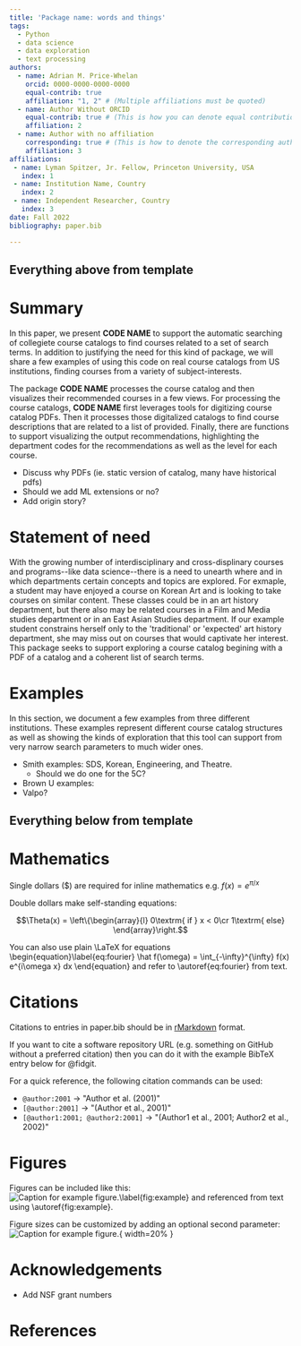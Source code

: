 ```yaml
---
title: 'Package name: words and things'
tags:
  - Python
  - data science
  - data exploration
  - text processing
authors:
  - name: Adrian M. Price-Whelan
    orcid: 0000-0000-0000-0000
    equal-contrib: true
    affiliation: "1, 2" # (Multiple affiliations must be quoted)
  - name: Author Without ORCID
    equal-contrib: true # (This is how you can denote equal contributions between multiple authors)
    affiliation: 2
  - name: Author with no affiliation
    corresponding: true # (This is how to denote the corresponding author)
    affiliation: 3
affiliations:
 - name: Lyman Spitzer, Jr. Fellow, Princeton University, USA
   index: 1
 - name: Institution Name, Country
   index: 2
 - name: Independent Researcher, Country
   index: 3
date: Fall 2022
bibliography: paper.bib

---
```



## Everything above from template 

# Summary

In this paper, we present **CODE NAME** to support the automatic searching of collegiete course catalogs to find courses related to a set of search terms. 
In addition to justifying the need for this kind of package, we will share a few examples of using this code on real course catalogs from US institutions, finding courses from a variety of subject-interests. 

The package **CODE NAME** processes the course catalog and then visualizes their recommended courses in a few views. 
For processing the course catalogs, **CODE NAME** first leverages tools for digitizing course catalog PDFs. 
Then it processes those digitalized catalogs to find course descriptions that are related to a list of provided. 
Finally, there are functions to support visualizing the output recommendations, highlighting the department codes for the recommendations as well as the level for each course. 

- Discuss why PDFs (ie. static version of catalog, many have historical pdfs)
- Should we add ML extensions or no? 
- Add origin story? 


# Statement of need

With the growing number of interdisciplinary and cross-displinary courses and programs--like data science--there is a need to unearth where and in which departments certain concepts and topics are explored. 
For exmaple, a student may have enjoyed a course on Korean Art and is looking to take courses on similar content. 
These classes could be in an art history department, but there also may be related courses in a Film and Media studies department or in an East Asian Studies department. 
If our example student constrains herself only to the 'traditional' or 'expected' art history department, she may miss out on courses that would captivate her interest. 
This package seeks to support exploring a course catalog begining with a PDF of a catalog and a coherent list of search terms. 



# Examples

In this section, we document a few examples from three different institutions. These examples represent different course catalog structures as well as showing the kinds of exploration that this tool can support from very narrow search parameters to much wider ones. 

- Smith examples: SDS, Korean, Engineering, and Theatre.   
  - Should we do one for the 5C? 
- Brown U examples: 
- Valpo? 

## Everything below from template 
# Mathematics

Single dollars ($) are required for inline mathematics e.g. $f(x) = e^{\pi/x}$

Double dollars make self-standing equations:

$$\Theta(x) = \left\{\begin{array}{l}
0\textrm{ if } x < 0\cr
1\textrm{ else}
\end{array}\right.$$

You can also use plain \LaTeX for equations
\begin{equation}\label{eq:fourier}
\hat f(\omega) = \int_{-\infty}^{\infty} f(x) e^{i\omega x} dx
\end{equation}
and refer to \autoref{eq:fourier} from text.

# Citations

Citations to entries in paper.bib should be in
[rMarkdown](http://rmarkdown.rstudio.com/authoring_bibliographies_and_citations.html)
format.

If you want to cite a software repository URL (e.g. something on GitHub without a preferred
citation) then you can do it with the example BibTeX entry below for @fidgit.

For a quick reference, the following citation commands can be used:
- `@author:2001`  ->  "Author et al. (2001)"
- `[@author:2001]` -> "(Author et al., 2001)"
- `[@author1:2001; @author2:2001]` -> "(Author1 et al., 2001; Author2 et al., 2002)"

# Figures

Figures can be included like this:
![Caption for example figure.\label{fig:example}](figure.png)
and referenced from text using \autoref{fig:example}.

Figure sizes can be customized by adding an optional second parameter:
![Caption for example figure.](figure.png){ width=20% }

# Acknowledgements

- Add NSF grant numbers

# References

